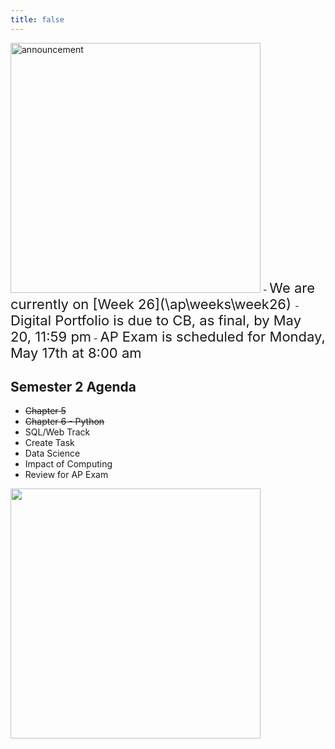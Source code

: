 ```yaml
---
title: false
---
```


<meta http-equiv="refresh" content="600"/>

<img src="https://www.dominicavibes.dm/wp-content/uploads/2016/09/Announcement-Icon.jpg" alt="announcement" height="400"> 
- <span style="font-size: 22px;">We are currently on [Week 26](\ap\weeks\week26) </span>
- <span style="font-size: 22px;">Digital Portfolio is due to CB, as final, by May 20, 11:59 pm</span>
- <span style="font-size: 22px;">AP Exam is scheduled for Monday, May 17th at 8:00 am</span>

<!-- # Hello, world!


This is CS50 AP, Harvard University's introduction to the intellectual enterprises of computer science and the art of programming for students in high school, which satisfies the College Board's AP CS Principles curriculum framework.

<iframe src="https://www.youtube.com/embed/tZxLMIk_SaY?playlist=GAB6Gm7pTTA"></iframe> -->


## Semester 2 Agenda

- ~~Chapter 5~~
- ~~Chapter 6 - Python~~
- SQL/Web Track
- Create Task
- Data Science
- Impact of Computing
- Review for AP Exam

<img src="" alt="" height="400">
